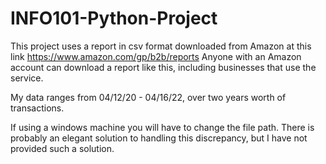 # INFO101-Python-Project

This project uses a report in csv format downloaded from Amazon at this link https://www.amazon.com/gp/b2b/reports
Anyone with an Amazon account can download a report like this, including businesses that use the service.

My data ranges from 04/12/20 - 04/16/22, over two years worth of transactions.

If using a windows machine you will have to change the file path. There is probably an elegant solution to handling this discrepancy, but I have not provided such a solution.
